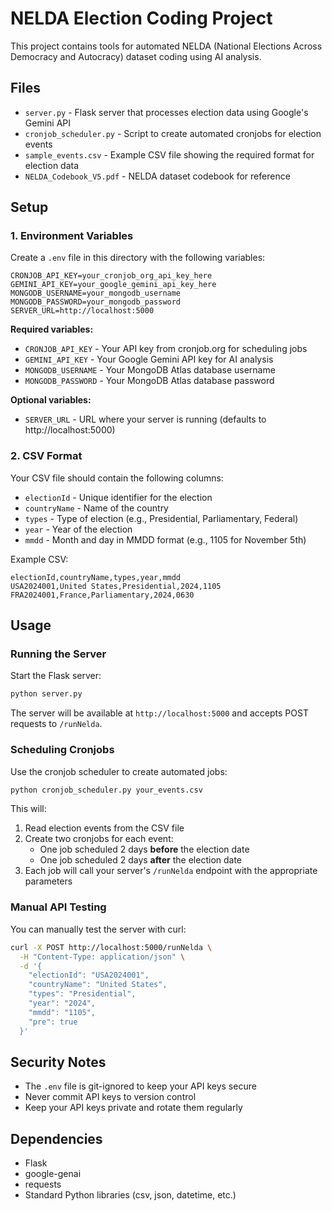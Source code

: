 # NELDA Election Coding Project

This project contains tools for automated NELDA (National Elections Across Democracy and Autocracy) dataset coding using AI analysis.

## Files

- `server.py` - Flask server that processes election data using Google's Gemini API
- `cronjob_scheduler.py` - Script to create automated cronjobs for election events
- `sample_events.csv` - Example CSV file showing the required format for election data
- `NELDA_Codebook_V5.pdf` - NELDA dataset codebook for reference

## Setup

### 1. Environment Variables

Create a `.env` file in this directory with the following variables:

```env
CRONJOB_API_KEY=your_cronjob_org_api_key_here
GEMINI_API_KEY=your_google_gemini_api_key_here
MONGODB_USERNAME=your_mongodb_username
MONGODB_PASSWORD=your_mongodb_password
SERVER_URL=http://localhost:5000
```

**Required variables:**
- `CRONJOB_API_KEY` - Your API key from cronjob.org for scheduling jobs
- `GEMINI_API_KEY` - Your Google Gemini API key for AI analysis
- `MONGODB_USERNAME` - Your MongoDB Atlas database username
- `MONGODB_PASSWORD` - Your MongoDB Atlas database password

**Optional variables:**
- `SERVER_URL` - URL where your server is running (defaults to http://localhost:5000)

### 2. CSV Format

Your CSV file should contain the following columns:
- `electionId` - Unique identifier for the election
- `countryName` - Name of the country
- `types` - Type of election (e.g., Presidential, Parliamentary, Federal)
- `year` - Year of the election
- `mmdd` - Month and day in MMDD format (e.g., 1105 for November 5th)

Example CSV:
```csv
electionId,countryName,types,year,mmdd
USA2024001,United States,Presidential,2024,1105
FRA2024001,France,Parliamentary,2024,0630
```

## Usage

### Running the Server

Start the Flask server:
```bash
python server.py
```

The server will be available at `http://localhost:5000` and accepts POST requests to `/runNelda`.

### Scheduling Cronjobs

Use the cronjob scheduler to create automated jobs:
```bash
python cronjob_scheduler.py your_events.csv
```

This will:
1. Read election events from the CSV file
2. Create two cronjobs for each event:
   - One job scheduled 2 days **before** the election date
   - One job scheduled 2 days **after** the election date
3. Each job will call your server's `/runNelda` endpoint with the appropriate parameters

### Manual API Testing

You can manually test the server with curl:
```bash
curl -X POST http://localhost:5000/runNelda \
  -H "Content-Type: application/json" \
  -d '{
    "electionId": "USA2024001",
    "countryName": "United States",
    "types": "Presidential",
    "year": "2024",
    "mmdd": "1105",
    "pre": true
  }'
```

## Security Notes

- The `.env` file is git-ignored to keep your API keys secure
- Never commit API keys to version control
- Keep your API keys private and rotate them regularly

## Dependencies

- Flask
- google-genai
- requests
- Standard Python libraries (csv, json, datetime, etc.)